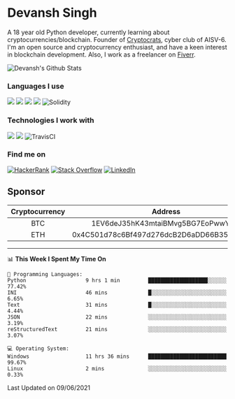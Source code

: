 # Devansh Singh

A 18 year old Python developer, currently learning about cryptocurrencies/blockchain. Founder of [Cryptocrats](https://github.com/crypto-crats), cyber club of AISV-6. I'm an open source and cryptocurrency enthusiast, and have a keen interest in blockchain development. Also, I work as a freelancer on [Fiverr](https://www.fiverr.com/devansh3712).


![Devansh's Github Stats](https://github-readme-stats.vercel.app/api?username=Devansh3712&show_icons=true&theme=dracula)


### Languages I use

<img src="https://img.shields.io/badge/python%20-%2314354C.svg?&style=for-the-badge&logo=python&logoColor=white"/> <img src="https://img.shields.io/badge/c++%20-%2300599C.svg?&style=for-the-badge&logo=c%2B%2B&ogoColor=white"/> <img src="https://img.shields.io/badge/markdown-%23000000.svg?&style=for-the-badge&logo=markdown&logoColor=white"/> <img src="https://camo.githubusercontent.com/4524c09f8c821218b3c602e3e5a222ce00c290c2f87e264b40f398a6b486bd91/68747470733a2f2f696d672e736869656c64732e696f2f62616467652f6d7973716c2d2532333030303030662e7376673f267374796c653d666f722d7468652d6261646765266c6f676f3d6d7973716c266c6f676f436f6c6f723d7768697465"/> <img alt="Solidity" src="https://img.shields.io/badge/-solidity-363636?logo=solidity&logoColor=white&style=for-the-badge"/>


### Technologies I work with

<img src="https://img.shields.io/badge/git%20-%23F05033.svg?&style=for-the-badge&logo=git&logoColor=white"/> <img src="https://img.shields.io/badge/github%20-%23121011.svg?&style=for-the-badge&logo=github&logoColor=white"/> <img alt="TravisCI" src="https://img.shields.io/badge/travisci%20-%232B2F33.svg?&style=for-the-badge&logo=travis&logoColor=white"/>


### Find me on

<a href="https://www.hackerrank.com/devanshamity"><img alt="HackerRank" src="https://img.shields.io/badge/-Hackerrank-2EC866?style=for-the-badge&logo=HackerRank&logoColor=white"/></a> <a href="https://stackoverflow.com/users/13722027/devansh-singh"><img alt="Stack Overflow" src="https://img.shields.io/badge/-Stack%20overflow-FE7A16?style=for-the-badge&logo=stack-overflow&logoColor=white"/></a> 	<a href = "https://www.linkedin.com/in/devanshsingh3/"><img alt="LinkedIn" src="https://img.shields.io/badge/linkedin%20-%230077B5.svg?&style=for-the-badge&logo=linkedin&logoColor=white"/></a>


## Sponsor

|Cryptocurrency|Address|
|:------------:|:-----:|
|BTC|1EV6deJ35hK43mtaiBMvg5BG7EoPwwYtZq|
|ETH|0x4C501d78c6Bf497d276dcB2D6aDD66B351CcDb85|

---

<!--START_SECTION:waka-->
📊 **This Week I Spent My Time On** 

```text
💬 Programming Languages: 
Python                   9 hrs 1 min         ███████████████████░░░░░░   77.42% 
INI                      46 mins             █░░░░░░░░░░░░░░░░░░░░░░░░   6.65% 
Text                     31 mins             █░░░░░░░░░░░░░░░░░░░░░░░░   4.44% 
JSON                     22 mins             ░░░░░░░░░░░░░░░░░░░░░░░░░   3.19% 
reStructuredText         21 mins             ░░░░░░░░░░░░░░░░░░░░░░░░░   3.07%

💻 Operating System: 
Windows                  11 hrs 36 mins      █████████████████████████   99.67% 
Linux                    2 mins              ░░░░░░░░░░░░░░░░░░░░░░░░░   0.33%

```


 Last Updated on 09/06/2021
<!--END_SECTION:waka-->
